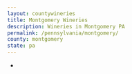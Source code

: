 ```yaml
---
layout: countywineries
title: Montgomery Wineries
description: Wineries in Montgomery PA
permalink: /pennsylvania/montgomery/
county: montgomery
state: pa
---
```

-
